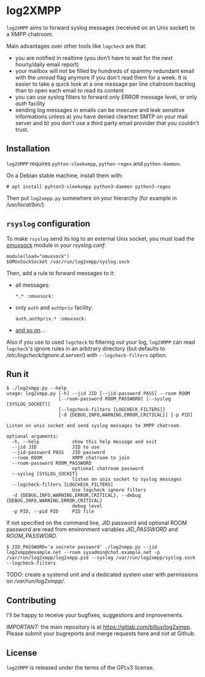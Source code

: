 # log2XMPP

`log2XMPP` aims to forward syslog messages (received on an Unix socket) to a
XMPP chatroom.

Main advantages over other tools like `logcheck` are that:

  - you are notified in realtime (you don't have to wait for the next
    hourly/daily email report)
  - your mailbox will not be filled by hundreds of spammy redundant email with
    the _unread_ flag anymore if you don't read them for a week. It is easier
    to take a quick look at a one message per line chatroom backlog than to
    open each email to read its content
  - you can use syslog filters to forward only _ERROR_ message level, or only
    _auth_ facility
  - sending log messages in emails can be insecure and leak sensitive
    informations unless a) you have denied cleartext SMTP on your mail server
    and b) you don't use a third party email provider that you couldn't trust.

## Installation

`log2XMPP` requires `pyhton-sleekxmpp`, `python-regex` and `python-daemon`.

On a Debian stable machine, install them with:
```
# apt install pyhton3-sleekxmpp python3-daemon python3-regex
```

Then put `log2xmpp.py` somewhere on your hierarchy (for example in _/usr/local/bin/_).

## `rsyslog` configuration

To make `rsyslog` send its log to an external Unix socket, you must load the [omuxsock](http://www.rsyslog.com/doc/v7-stable/configuration/modules/omuxsock.html) module in your _rsyslog.conf_:
```
module(load="omuxsock")
$OMUxSockSocket /var/run/log2xmpp/syslog.sock
```

Then, add a rule to forward messages to it:

  - all messages:

    ```
    *.* :omuxsock:
    ```

  - only `auth` and `authpriv` facility:

    ```
    auth,authpriv.* :omuxsock:
    ```
    
  - [and so on](http://www.rsyslog.com/doc/v7-stable/index.html)…

Also if you use to used `logcheck` to filtering out your log, `log2XMPP` can read `logcheck`'s ignore rules in an arbitrary directory (but defaults to _/etc/logcheck/ignore.d.server/_) with `--logcheck-filters` option.

## Run it

```
$ ./log2xmpp.py --help
usage: log2xmpp.py [-h] --jid JID [--jid-password PASS] --room ROOM
                   [--room-password ROOM_PASSWORD] [--syslog [SYSLOG_SOCKET]]
                   [--logcheck-filters [LOGCHECK_FILTERS]]
                   [-d {DEBUG,INFO,WARNING,ERROR,CRITICAL}] [-p PID]

Listen on unix socket and send syslog messages to XMPP chatroom.

optional arguments:
  -h, --help            show this help message and exit
  --jid JID             JID to use
  --jid-password PASS   JID password
  --room ROOM           XMPP chatroom to join
  --room-password ROOM_PASSWORD
                        optional chatroom password
  --syslog [SYSLOG_SOCKET]
                        listen on unix socket to syslog messages
  --logcheck-filters [LOGCHECK_FILTERS]
                        Use logcheck ignore filters
  -d {DEBUG,INFO,WARNING,ERROR,CRITICAL}, --debug {DEBUG,INFO,WARNING,ERROR,CRITICAL}
                        debug level
  -p PID, --pid PID     PID file
```

If not specified on the command line, JID password and optional ROOM password are read from environment variables _JID_PASSWORD_ and _ROOM_PASSWORD_.

```
$ JID_PASSWORD='a secrete password' ./log2xmpp.py --jid log2xmpp@example.net --room sysadmin@chat.example.net -p /var/run/log2xmpp/log2xmpp.pid --syslog /var/run/log2xmpp/syslog.sock --logcheck-filters
```

TODO: create a systemd unit and a dedicated system user with permissions on _/var/run/log2xmpp/_.

## Contributing

I'll be happy to receive your bugfixes, suggestions and improvements.

*IMPORTANT:* the main repository is at https://gitlab.com/billux/log2xmpp.
Please submit your bugreports and merge requests here and not at Github.

## License

`log2XMPP` is released under the terms of the GPLv3 license.
